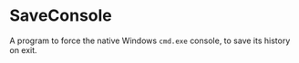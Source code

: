 # SaveConsole

A program to force the native Windows `cmd.exe` console, to save its history on exit.